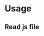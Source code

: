 # Usage
## Read js file
<pre><code>
<script src="xxxxx/jquery.js">
<!-- or -->
<script src="//ajax.googleapis.com/ajax/libs/jquery/1.9.1/jquery.min.js"></script>

<script src="xxxxx/jquery.plchldr.js">
<!-- or -->
<script src="xxxxx/jquery.plchldr.min.js">
</code></pre>

## Run script
<pre><code>
$(function () {
  $('.foo').placeholder({
    stringHold: 'sample',
    foregroundHold: '#999999'
  });
});
</code></pre>
